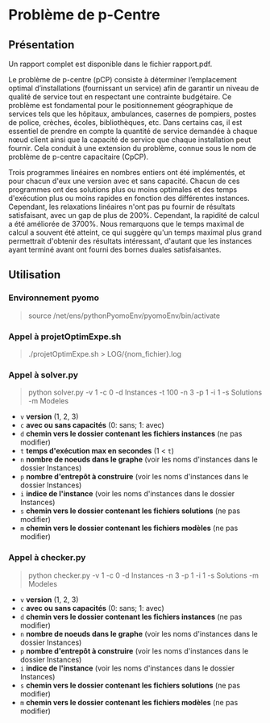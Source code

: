 # Problème de p-Centre

## Présentation

Un rapport complet est disponible dans le fichier rapport.pdf.

Le problème de p-centre (pCP) consiste à déterminer l’emplacement optimal d’installations (fournissant un service) afin de garantir un niveau de qualité de service tout en respectant une contrainte budgétaire. Ce problème est fondamental pour le positionnement géographique de services tels que les hôpitaux, ambulances, casernes de pompiers, postes de police, crèches, écoles, bibliothèques, etc. Dans certains cas, il est essentiel de prendre en compte la quantité de service demandée à chaque nœud client ainsi que la capacité de service que chaque installation peut fournir. Cela conduit à une extension du problème, connue sous le nom de problème de p-centre capacitaire (CpCP).

Trois programmes linéaires en nombres entiers ont été implémentés, et pour chacun d'eux une version avec et sans capacité. Chacun de ces programmes ont des solutions plus ou moins optimales et des temps d'exécution plus ou moins rapides en fonction des différentes instances. Cependant, les relaxations linéaires n'ont pas pu fournir de résultats satisfaisant, avec un gap de plus de 200%. Cependant, la rapidité de calcul a été améliorée de 3700%. Nous remarquons que le temps maximal de calcul a souvent été atteint, ce qui suggère qu'un temps maximal plus grand permettrait d'obtenir des résultats intéressant, d'autant que les instances ayant terminé avant ont fourni des bornes duales satisfaisantes.

## Utilisation

### Environnement pyomo
> source /net/ens/pythonPyomoEnv/pyomoEnv/bin/activate

### Appel à projetOptimExpe.sh
> ./projetOptimExpe.sh > LOG/{nom_fichier}.log

### Appel à solver.py
> python solver.py -v 1 -c 0 -d Instances -t 100 -n 3 -p 1 -i 1 -s Solutions -m Modeles
- `v` **version** (1, 2, 3)
- `c` **avec ou sans capacités** (0: sans; 1: avec)
- `d` **chemin vers le dossier contenant les fichiers instances** (ne pas modifier)
- `t` **temps d'exécution max en secondes** (1 < `t`)
- `n` **nombre de noeuds dans le graphe** (voir les noms d'instances dans le dossier Instances)
- `p` **nombre d'entrepôt à construire** (voir les noms d'instances dans le dossier Instances)
- `i` **indice de l'instance** (voir les noms d'instances dans le dossier Instances)
- `s` **chemin vers le dossier contenant les fichiers solutions** (ne pas modifier)
- `m` **chemin vers le dossier contenant les fichiers modèles** (ne pas modifier)

### Appel à checker.py
> python checker.py -v 1 -c 0 -d Instances -n 3 -p 1 -i 1 -s Solutions -m Modeles
- `v` **version** (1, 2, 3)
- `c` **avec ou sans capacités** (0: sans; 1: avec)
- `d` **chemin vers le dossier contenant les fichiers instances** (ne pas modifier)
- `n` **nombre de noeuds dans le graphe** (voir les noms d'instances dans le dossier Instances)
- `p` **nombre d'entrepôt à construire** (voir les noms d'instances dans le dossier Instances)
- `i` **indice de l'instance** (voir les noms d'instances dans le dossier Instances)
- `s` **chemin vers le dossier contenant les fichiers solutions** (ne pas modifier)
- `m` **chemin vers le dossier contenant les fichiers modèles** (ne pas modifier)
